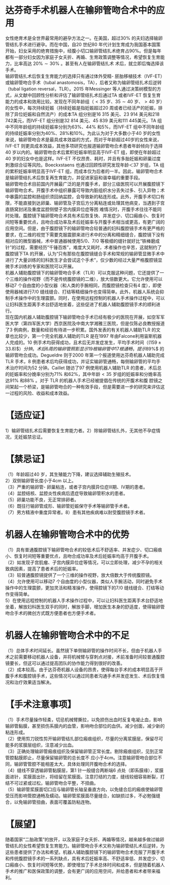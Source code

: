 # 达芬奇手术机器人在输卵管吻合术中的应用  
女性绝育术是全世界最常用的避孕方法之一。在美国，超过$30\%$ 的夫妇选择输卵管结扎手术进行避孕。而在中国，自20 世纪80 年代计划生育成为我国基本国策开始，妇女采用的绝育措施中，经腹小切口输卵管结扎术绝育占$90\%$。但是每年都有一部分妇女因为家庭子女夭折、再婚、生育政策调整等情况，希望恢复生育能力，比率高达 $20\%\sim30\%$ 。甚至有人在输卵管结扎术 术后，就立即后悔选择该手术。  
输卵管结扎术后恢复生育能力的选择只有通过体外受精- 胚胎移植技术（IVF-ET）或输卵管吻合手术（tubal anastomosis，TA），后者又称为输卵管结扎术后逆转（tubal ligation reversal，TLR）。2015 年Messinger 等人通过决策树模型的方式，从文献中回顾性分析和评估了输卵管结扎术后通过TA 或者IVF-ET 恢复生育能力的成本和效用比较。发现在不同年龄组（$<35$ 岁、$35\sim40$ 岁、$>40$ 岁）的女性中，每次持续妊娠（持续妊娠是指妊娠超过20 周或者已经活产的妊娠，排除了异位妊娠和自然流产）的成本TA 组分别是16 315 美元、23 914 美元和218 742美元，而IVF-ET 组分别是32 814 美元、45 839 美元和111 445美元。TA 组中不同年龄组的持续妊娠率分别为$63\%$、$44\%$ 和$5\%$，而IVF-ET 组中不同年龄组的持续妊娠率分别为$40\%$、$28\%$和$10\%$。为此认为对于大多数小于40 岁的女性来说，输卵管吻合术是最具成本效益的方式，而对于年龄超过40岁的女性来说，IVF-ET 则更具成本效益，其他多项研究也报道输卵管吻合术患者年龄倾向于选择40 岁以内的。输卵管吻合术后累积妊娠率明显高于IVF-ET 组，即使在年龄超过40 岁的妇女中也是这样。IVF-ET 不仅昂贵、耗时，并且有多胎妊娠和卵巢过度刺激综合征等风险。Boeckxstaens 也通过回顾性研究发现年龄＜37 岁组，TA 组的累积妊娠率明显高于IVF-ET 组，而成本仅为后者的一半。因此，输卵管吻合术是输卵管结扎术后恢复再生育能力，并促进家庭和谐幸福的重要手段。  
输卵管吻合术目前国内开展最广泛的是开腹手术，部分三级医院可以开展腹腔镜下输卵管吻合术。开腹手术中组织暴露可导致内脏组织水分丢失过多、引入异物；术中暴露的盆腔和肠组织须回纳盆腔，会导致新的粘连形成。此外，开腹手术切口有限，不能直接到达卵巢、输卵管及子宫后方分离粘连或处理其他病变，当遇到子宫直肠窝封闭及重度盆腔侧壁子宫内膜异位症等困 难情况时，开腹手术往往不能同时处理。腹腔镜下输卵管吻合术具有术后恢复快、并发症少、切口瘢痕小、恢复时间短等重要优点，且吻合成功率及术后妊娠率与开腹手术相当或更高，有更广阔的应用空间。但是，由于腹腔镜下的输卵管吻合较普通的妇科腹腔镜手术有更严格的要求，在二维的视觉下需要克服震颤来进行术中的分离和精细缝合，腹腔镜下没有相对应的微型器械，术中普通器械使用5/0、7/0 等极细的缝针就好比“铁棒磨成针”的过程，需要经历“千锤百炼”，难度大又耗时，术者操作也辛苦，这就制约了腹腔镜下TA 的开展，认为“只有那些在腹腔镜缝合手术和常规的输卵管显微手术中进行了大量训练的妇科医生才会尝试这个手术”，仅少数的经过大量严格腹腔镜显微手术训练的专家和医院可以开展。  
机器人辅助腹腔镜下的输卵管吻合手术（TLR）可以克服这种问题，它还提供了一个三维的操作视野（而不是传统腹腔镜的二维），放大倍数更大。它允许使用可以移动7 个自由度的小型仪器（和人类的手腕相同，而腹腔镜检查只有4 度），即使使用器械进行7/0 缝线缝合、打结等精细操作也变得简单。此外，机器人系统会抑制手术操作中的生理震颤。同时，在使用远程控制的机器人手术操作过程中，可以让妇科医生距离手术台舒适地坐着，这些促进了机器人辅助腹腔镜手术的顺利进行。  
现在国内机器人辅助腹腔镜下输卵管吻合手术已经有极少的医院在开展，如空军军医大学（第四军医大学）西京医院及中南大学湘雅三医院，但是仅陈必良教授报道了3 例病例，数量和经验有待进一步积累。国外发表的有关机器人辅助TLR 的文章也比较少，第一个完全机器人辅助的TLR 是在1997 年由Falcone利用宙斯机器人完成的。10 例手术均获得成功，且术后无并发症发生，平均手术时间（$(159\pm33.8)\$）分钟。术后6 周的输卵管照影显示19 根输卵管中17 根通畅，提示$89\%$ 的输卵管吻合成功。Degueldre 则于2000 年第一个报道使用达芬奇机器人辅助完成TLR 手术，8 例患者术后均获得成功，并证实输卵管通畅，每侧输卵管的平均手术治疗时间为52 分钟。Caillet 随访了97 例使用机器人辅助TLR 的患者，术后总的妊娠率和分娩率分别为$71\%$ 和$62\%$，其中年龄$<35$ 岁组的妊娠率和分娩率高达$91\%$ 和$88\%$ 。对于 TLR  的机器人手术已经被提倡在传统的开腹术和腹 腔镜之间架起一个桥梁，是输卵管吻合的一种有效手段，但是需要进一步的研究来评估这一过程的风险、收益和成本效益。  
# 【适应证】  
1）输卵管结扎术后需要恢复生育能力者。2）除输卵管结扎外，无其他不孕症情况，无妊娠禁忌证。  
# 【禁忌证】  
（1）年龄超过40 岁，其生殖能力下降，建议选择辅助生殖技术。  
2）双侧输卵管长度小于4cm 以上。  
（3）严重的输卵管- 卵巢粘连，或者子宫内膜异位症Ⅲ期、Ⅳ期的患者。  
（4）盆腔结核、盆腔炎性疾病后遗症导致输卵管积水的患者。  
（5）卵巢功能不良，无正常排卵者。  
（6）既往行输卵管成形、输卵管妊娠保守手术等输卵管手术者。  
（7）男方精液中重度异常者。8）患有其他疾病难以耐受腹腔镜手术者。  
#  机器人在输卵管吻合术中的优势  
（1）具有普通腹腔镜下输卵管吻合术的较低术后不舒适率、并发症少、切口瘢痕小、恢复时间短等重要优点，且吻合成功率及术后妊娠率均高于开腹手术。  
（2）如发现子宫肌瘤、子宫内膜异位症等情况，可以立即处理，减少不孕的相关致病因素，提高了患者术后的妊娠率。  
（3）较普通腹腔镜提供了一个三维的操作视野，放大倍数大于传统腹腔镜。  
（4）允许使用可以移动7 个自由度的小型仪器，类似人手腕活动，同时避免手术操作中的生理震颤，更加灵活和精准操作，使得腔镜下的7/0 缝线缝合、打结等动作变得简单。  
5）在使用远程控制的机器人手术操作过程中，可以让妇科医生距离手术台舒适地坐着，解放妇科医生双手的同时，解放手脚，增加医生本身的舒适度，使得输卵管吻合手术的微创方式既方便患者也方便手术者。  
#  机器人在输卵管吻合术中的不足  
（1）总体手术时间延长。虽然镜下单侧输卵管的操作时间不长，但由于机器人手术之前需要移动机器人设备，并将机械臂与穿刺点对接，术前准备时间较普通腹腔镜要长，但这可以通过提高团队的协作能力得到很好的改善。  
（2）成本较高。由于达芬奇机器人设备的昂贵，使得每台手术的成本明显高于开腹手术和腹腔镜手术，这些情况可以通过同患者沟通手术并发症发生、术后恢复情况和治疗效果适当解决。  
# 【手术注意事项】  
（1）手术尽量操作轻柔，切忌机械臂撕拉，以免损伤出血时反复电凝止血，影响输卵管黏膜，甚至损伤系膜内的血管，影响吻合部位的血供。减少创面，减少新的粘连形成。  
（2）使用剪刀锐性剪开输卵管结扎部位瘢痕组织，尽量的分离浆膜层，保留尽可能多的浆膜层组织，注意减少出血。  
（3）正确处理输卵管瘢痕组织及保留输卵管正常长度。剔除瘢痕组织，见到正常管腔黏膜即止，尽量保留输卵管的总长度不 应小于$4\mathrm{cm}$。注意输卵管吻合部位不同，输卵管管腔不能相差太大，具体处理同开腹吻合术的选择。  
（4）缝线不穿透输卵管黏膜层，第1 针一般缝合两断端6 点处（即系膜缘），浆膜面进针，浆膜面出针，将结留在浆膜面。注意打结的力度，缝线较细容易断裂，打结不可过紧或过松，输卵管吻合平整，不扭曲。  
（5）输卵管浆膜面切口应与输卵管长轴呈垂直方向，以免缝合后的瘢痕使输卵管受压而影响管腔通畅及蠕动。输卵管浆膜面尽量缝合，如缺损过多，不必勉强缝合，以免输卵管扭曲，表面可覆盖防粘连物。  
# 【展望】  
随着国家“二胎政策”的放开，以及家庭子女夭折、再婚等情况，越来越多做过输卵管结扎的女性希望恢复生育能力。输卵管吻合手术又称为输卵管结扎术后逆转，为这些患者提供了办法和希望。机器人辅助腹腔镜下的输卵管吻合术克服了开腹手术和传统腹腔镜手术的一系列缺点，具有术后妊娠率高、不舒适率低、并发症少、切口瘢痕小、恢复时间短等优势，即使增加了手术总体时间和成本，但是随着机器人手术的推广和医保政策的调整，会有更广阔的应用空间，并给患者和术者带来福利。  
